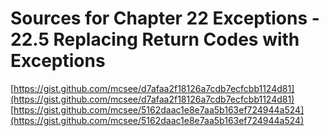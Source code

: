 # Sources for Chapter 22 Exceptions - 22.5 Replacing Return Codes with Exceptions

[https://gist.github.com/mcsee/d7afaa2f18126a7cdb7ecfcbb1124d81](https://gist.github.com/mcsee/d7afaa2f18126a7cdb7ecfcbb1124d81)
[https://gist.github.com/mcsee/5162daac1e8e7aa5b163ef724944a524](https://gist.github.com/mcsee/5162daac1e8e7aa5b163ef724944a524)